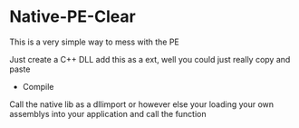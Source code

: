 # Native-PE-Clear
This is a very simple way to mess with the PE 

Just create a C++ DLL add this as a ext, well you could just really copy and paste
- Compile

Call the native lib as a dllimport or however else your loading your own assemblys into your application and call the function 
